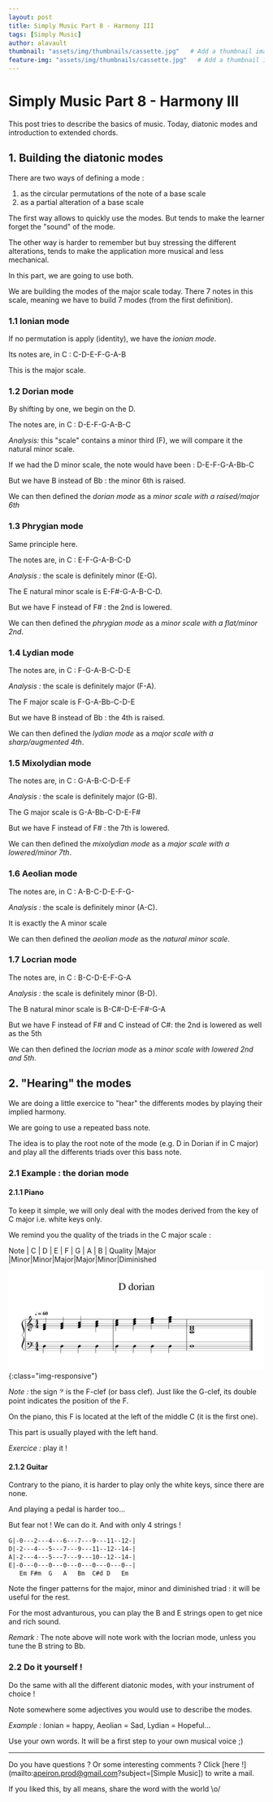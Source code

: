 ```yaml
---
layout: post
title: Simply Music Part 8 - Harmony III
tags: [Simply Music]
author: alavault
thumbnail: "assets/img/thumbnails/cassette.jpg"   # Add a thumbnail image on blog view
feature-img: "assets/img/thumbnails/cassette.jpg"   # Add a thumbnail image on blog view
---
```


# Simply Music Part 8 - Harmony III

This post tries to describe the basics of music. Today, diatonic modes and introduction to extended chords.

## 1. Building the diatonic modes

There are two ways of defining a mode : 
1. as the circular permutations of the note of a base scale
2. as a partial alteration of a base scale

The first way allows to quickly use the modes. But tends to make the learner forget the "sound" of the mode.

The other way is harder to remember but buy stressing the different alterations, tends to make the application more musical and less mechanical.

In this part, we are going to use both.

We are building the modes of the major scale today. There 7 notes in this scale, meaning we have to build 7 modes (from the first definition).

### 1.1 Ionian mode

If no permutation is apply (identity), we have the *ionian mode*.

Its notes are, in C : C-D-E-F-G-A-B

This is the major scale.

### 1.2 Dorian mode

By shifting by one, we begin on the D.

The notes are, in C : D-E-F-G-A-B-C

*Analysis:* this "scale" contains a minor third (F), we will compare it the natural minor scale.

If we had the D minor scale, the note would have been : D-E-F-G-A-Bb-C

But we have B instead of Bb : the minor 6th is raised.

We can then defined the *dorian mode* as a *minor scale with a raised/major 6th*

### 1.3 Phrygian mode

Same principle here.

The notes are, in C : E-F-G-A-B-C-D

*Analysis :* the scale is definitely minor (E-G).

The E natural minor scale is E-F#-G-A-B-C-D.

But we have F instead of F# : the 2nd is lowered.

We can then defined the *phrygian mode* as a *minor scale with a flat/minor 2nd*.

### 1.4 Lydian mode

The notes are, in C : F-G-A-B-C-D-E

*Analysis :* the scale is definitely major (F-A).

The F major scale is F-G-A-Bb-C-D-E

But we have B instead of Bb : the 4th is raised.

We can then defined the *lydian mode* as a *major scale with a sharp/augmented 4th*.

### 1.5 Mixolydian mode

The notes are, in C : G-A-B-C-D-E-F

*Analysis :* the scale is definitely major (G-B).

The G major scale is G-A-Bb-C-D-E-F#

But we have F instead of F# : the 7th is lowered.

We can then defined the *mixolydian mode* as a *major scale with a lowered/minor 7th*.

### 1.6 Aeolian mode

The notes are, in C : A-B-C-D-E-F-G-

*Analysis :* the scale is definitely minor (A-C).

It is exactly the A minor scale

We can then defined the *aeolian mode* as the *natural minor scale*.

### 1.7 Locrian mode

The notes are, in C : B-C-D-E-F-G-A

*Analysis :* the scale is definitely minor (B-D).

The B natural minor scale is B-C#-D-E-F#-G-A

But we have F instead of F# and C instead of C#: the 2nd is lowered as well as the 5th

We can then defined the *locrian mode* as a *minor scale with lowered 2nd and 5th*.



## 2. "Hearing" the modes

We are doing a little exercice to "hear" the differents modes by playing their implied harmony.

We are going to use a repeated bass note.

The idea is to play the root note of the mode (e.g. D in Dorian if in C major) and play all the differents triads over this bass note.



### 2.1 Example : the dorian mode

#### 2.1.1 Piano

To keep it simple, we will only deal with the modes derived from the key of C major i.e. white keys only.

We remind you the quality of the triads in the C major scale :

Note | C | D | E | F | G | A | B |
Quality |Major |Minor|Minor|Major|Major|Minor|Diminished

![piano_dorian](/assets/img/posts/D-dorian.png){:class="img-responsive"}

*Note :* the sign 𝄢 is the F-clef (or bass clef). Just like the G-clef, its double point indicates the position of the F.

On the piano, this F is located at the left of the middle C (it is the first one).

This part is usually played with the left hand.

*Exercice :* play it !


#### 2.1.2 Guitar

Contrary to the piano, it is harder to play only the white keys, since there are none.

And playing a pedal is harder too...

But fear not ! We can do it. And with only 4 strings !

```
G|-0---2---4---6---7---9---11--12-|
D|-2---4---5---7---9---11--12--14-|
A|-2---4---5---7---9---10--12--14-|
E|-0---0---0---0---0---0---0---0--|
   Em F#m  G   A   Bm  C#d D   Em

```

Note the finger patterns for the major, minor and diminished triad : it will be useful for the rest.

For the most advanturous, you can play the B and E strings open to get nice and rich sound. 

*Remark :* The note above will note work with the locrian mode, unless you tune the B string to Bb.

### 2.2 Do it yourself !

Do the same with all the different diatonic modes, with your instrument of choice !

Note somewhere some adjectives you would use to describe the modes.

*Example :* Ionian = happy, Aeolian = Sad, Lydian = Hopeful...

Use your own words. It will be a first step to your own musical voice ;)

---

Do you have questions ? Or some interesting comments ? Click [here !](mailto:apeiron.prod@gmail.com?subject=[Simple Music]) to write a mail.

If you liked this, by all means, share the word with the world \o/


